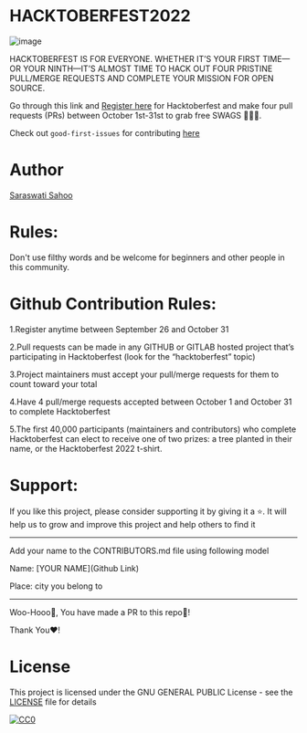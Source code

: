 # HACKTOBERFEST2022

![image](https://user-images.githubusercontent.com/107976165/192131651-8841ccd6-e347-4ff8-97c1-8d6a27fe2a72.png)

HACKTOBERFEST IS FOR EVERYONE. WHETHER IT’S YOUR FIRST TIME—OR YOUR NINTH—IT’S ALMOST TIME TO HACK OUT FOUR PRISTINE PULL/MERGE REQUESTS AND COMPLETE YOUR MISSION FOR OPEN SOURCE.

Go through this link and [Register here](https://hacktoberfest.com) for Hacktoberfest and make four pull requests (PRs) between October 1st-31st to grab free SWAGS 🎁🎁🔥.

Check out `good-first-issues` for contributing [here](https://github.com/saraswati258/Best-Python-Project-Hacktoberfest-2022/issues)
</div>

# Author 
 [Saraswati Sahoo](https://github.com/saraswati258)
# Rules:
Don't use filthy words and be welcome for beginners and other people in this community.

# Github Contribution Rules:

1.Register anytime between September 26 and October 31

2.Pull requests can be made in any GITHUB or GITLAB hosted project that’s participating in Hacktoberfest (look for the “hacktoberfest” topic)

3.Project maintainers must accept your pull/merge requests for them to count toward your total

4.Have 4 pull/merge requests accepted between October 1 and October 31 to complete Hacktoberfest

5.The first 40,000 participants (maintainers and contributors) who complete Hacktoberfest can elect to receive one of two prizes: a tree planted in their name, or the Hacktoberfest 2022 t-shirt.

# Support:
If you like this project, please consider supporting it by giving it a ⭐️. It will help us to grow and improve this project and help others to find it

-----------------------------------------------------------------------------------------------------------------------------------------------
Add your name to the CONTRIBUTORS.md file using following model

Name: [YOUR NAME](Github Link)

Place: city you belong to

-------------------------------------------------------------------------------------------------------------------------------------------------
Woo-Hooo🎉, You have made a PR to this repo🥳!

Thank You❤️!

# License
This project is licensed under the GNU GENERAL PUBLIC License - see the [LICENSE](**https://github.com/saraswati258/Best-Python-Project-Hacktoberfest-2022/blob/main/LICENSE**) file for details

[![CC0](https://licensebuttons.net/p/zero/1.0/88x31.png)](https://creativecommons.org/publicdomain/zero/1.0)

